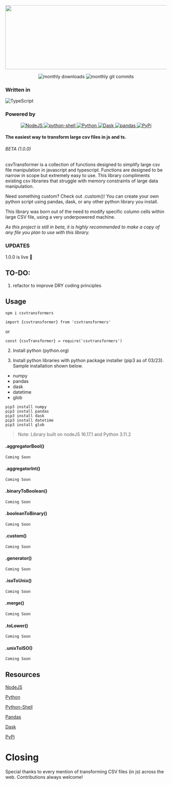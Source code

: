 <img src="https://user-images.githubusercontent.com/114263701/220216031-59ab1a4f-f767-4846-993a-9f63219bef0e.svg" height="200" width="1000">

<p align="center">
  <img alt="monthly downloads" src="https://img.shields.io/npm/dm/csvTransformer?style=for-the-badge">
  <img alt="monthly git commits" src="https://img.shields.io/github/commit-activity/m/eriknewland/csvTransformer?style=for-the-badge">
</p>

### Written in
![TypeScript](https://img.shields.io/static/v1?style=for-the-badge&message=TypeScript&color=3178C6&logo=TypeScript&logoColor=FFFFFF&label=)

### Powered by
<p align="center">
  <a href="https://nodejs.org/en/">
    <img alt="NodeJS" src="https://img.shields.io/badge/node.js-6DA55F?style=for-the-badge&logo=node.js&logoColor=white" />
  </a>
  <a href="https://www.python.org/shell/">
    <img alt="python-shell" src="https://img.shields.io/badge/python-shell-red?style=for-the-badge&logo=npm&logoColor=white" />
  </a>
  <a href="https://www.python.org/">
    <img alt="Python" src="https://img.shields.io/badge/Python-3776AB?style=for-the-badge&logo=python&logoColor=ffdd54" />
  </a>
  <a href="https://dask.org/">
    <img alt="Dask" src="https://img.shields.io/badge/dask-black?style=for-the-badge&logo=dask&logoColor=orange" />
  </a>
  <a href="https://pandas.pydata.org/">
    <img alt="pandas" src="https://img.shields.io/static/v1?style=for-the-badge&message=pandas&color=150458&logo=pandas&logoColor=FFFFFF&label=" />
  </a>
  <a href="https://https://pypi.org//">
     <img alt="PyPi" src="https://img.shields.io/static/v1?style=for-the-badge&message=PyPI&color=3775A9&logo=PyPI&logoColor=FFFFFF&label=" />
  </a>
</p>


#### The easiest way to transform large csv files in js and ts.
###### BETA (1.0.0)

csvTransformer is a collection of functions designed to simplify large csv file manipulation in javascript and typescript. Functions are designed to be narrow in scope but extremely easy to use. This library compliments existing csv libraries that struggle with memory constraints of large data manipulation.

Need something custom? Check out .custom()! You can create your own python script using pandas, dask, or any other python library you install.

This library was born out of the need to modify specific column cells within large CSV file, using a very underpowered machine.

*As this project is still in beta, it is highly recommended to make a copy of any file you plan to use with this library.*

### UPDATES

1.0.0 is live 🥳

## TO-DO:

1. refactor to improve DRY coding principles

## Usage
```
npm i csvtransformers
```

```
import {csvtransformer} from 'csvtransformers'
```
or
```
const {csvTransformer} = require('csvtransformers')
```

2. Install python (python.org)

3. Install python libraries with python package installer (pip3 as of 03/23). Sample installation shown below.
  - numpy
  - pandas
  - dask
  - datetime
  - glob

```
pip3 install numpy
pip3 install pandas
pip3 install dask
pip3 install datetime
pip3 install glob
```
> Note: Library built on nodeJS 16.17.1 and Python 3.11.2

#### .aggregatorBool()
```javascript
Coming Soon
```

#### .aggregatorInt()
```javascript
Coming Soon
```

#### .binaryToBoolean()
```javascript
Coming Soon
```

#### .booleanToBinary()
```javascript
Coming Soon
```

#### .custom()
```javascript
Coming Soon
```

#### .generator()
```javascript
Coming Soon
```

#### .isoToUnix()
```javascript
Coming Soon
```

#### .merge()
```javascript
Coming Soon
```

#### .toLower()
```javascript
Coming Soon
```

#### .unixToISO()
```javascript
Coming Soon
```

## Resources

[NodeJS](https://nodejs.org/dist/latest-v6.x/docs/api/fs.html)

[Python](https://www.python.org/)

[Python-Shell](https://www.npmjs.com/package/python-shell)

[Pandas](https://pandas.pydata.org/)

[Dask](https://www.dask.org/)

[PyPi](https://pypi.org/)


# Closing

Special thanks to every mention of transforming CSV files (in js) across the web. Contributions always welcome!

